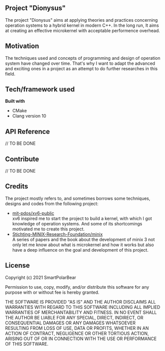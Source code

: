 ## Project "Dionysus"
The project "Dionysus" aims at applying theories and practices concerning operation systems to a hybrid kernel in modern C++. In the long run, It aims at creating an effective microkernel with acceptable performence overhead.

## Motivation

The techniques used and concepts of programming and design of operation system have changed over time. That's why I want to adapt the advanced and exciting ones in a project as an attempt to do further researches in this field.

## Tech/framework used
<b>Built with</b>
- CMake
- Clang version 10

## API Reference

// TO BE DONE

## Contribute

// TO BE DONE

## Credits
The project mostly refers to, and sometimes borrows some techniques, designs and codes from the following project:  
- [mit-pdos/xv6-public](https://github.com/mit-pdos/xv6-public)  
xv6 inspired me to start the project to build a kernel, with which I got knowledge of operation systems. And some of its shortcomings motivated me to create this project. 
- [Stichting-MINIX-Research-Foundation/minix](https://github.com/Stichting-MINIX-Research-Foundation/minix)    
A series of papers and the book about the development of minix 3 not only let me know about what is microkernel and how it works but also have a deep influence on the goal and development of this project.

## License
Copyright (c) 2021 SmartPolarBear

Permission to use, copy, modify, and/or distribute this software for any
purpose with or without fee is hereby granted.

THE SOFTWARE IS PROVIDED "AS IS" AND THE AUTHOR DISCLAIMS ALL WARRANTIES WITH
REGARD TO THIS SOFTWARE INCLUDING ALL IMPLIED WARRANTIES OF MERCHANTABILITY
AND FITNESS. IN NO EVENT SHALL THE AUTHOR BE LIABLE FOR ANY SPECIAL, DIRECT,
INDIRECT, OR CONSEQUENTIAL DAMAGES OR ANY DAMAGES WHATSOEVER RESULTING FROM
LOSS OF USE, DATA OR PROFITS, WHETHER IN AN ACTION OF CONTRACT, NEGLIGENCE OR
OTHER TORTIOUS ACTION, ARISING OUT OF OR IN CONNECTION WITH THE USE OR
PERFORMANCE OF THIS SOFTWARE.